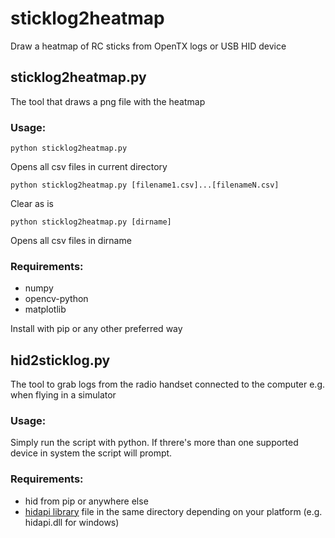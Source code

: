 # sticklog2heatmap
Draw a heatmap of RC sticks from OpenTX logs or USB HID device
## sticklog2heatmap.py
The tool that draws a png file with the heatmap
### Usage:
```
python sticklog2heatmap.py
```
Opens all csv files in current directory
```
python sticklog2heatmap.py [filename1.csv]...[filenameN.csv]
```
Clear as is
```
python sticklog2heatmap.py [dirname]
```
Opens all csv files in dirname
### Requirements:
- numpy
- opencv-python
- matplotlib

Install with pip or any other preferred way
## hid2sticklog.py
The tool to grab logs from the radio handset connected to the computer e.g. when flying in a simulator
### Usage:
Simply run the script with python. If threre's more than one supported device in system the script will prompt.
### Requirements:
- hid from pip or anywhere else
- [hidapi library](https://github.com/libusb/hidapi/releases) file in the same directory depending on your platform (e.g. hidapi.dll for windows)